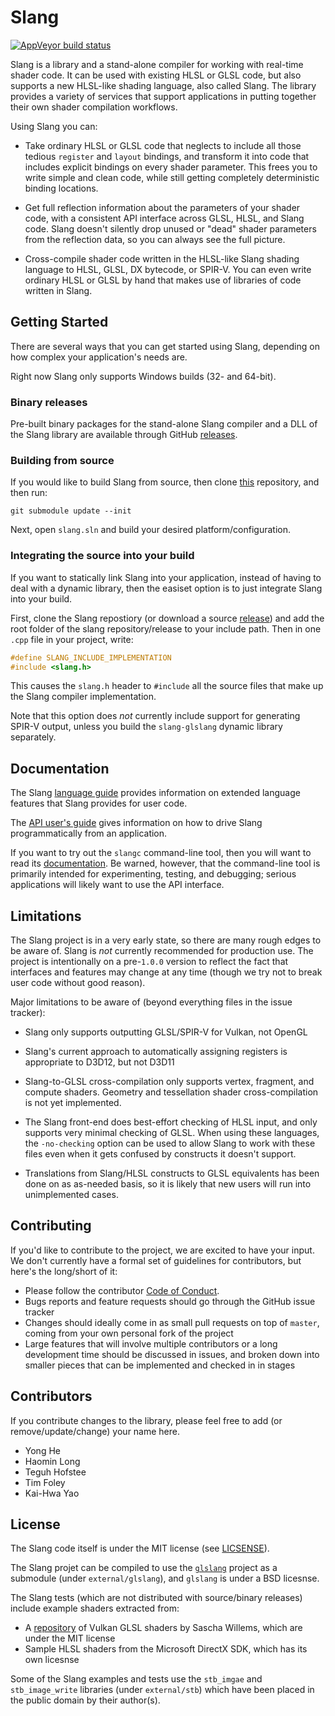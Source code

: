 # Slang

[![AppVeyor build status](https://ci.appveyor.com/api/projects/status/3jptgsry13k6wdwp/branch/master?svg=true)](https://ci.appveyor.com/project/shader-slang/slang/branch/master)

Slang is a library and a stand-alone compiler for working with real-time shader code.
It can be used with existing HLSL or GLSL code, but also supports a new HLSL-like shading language, also called Slang.
The library provides a variety of services that support applications in putting together their own shader compilation workflows.

Using Slang you can:

* Take ordinary HLSL or GLSL code that neglects to include all those tedious `register` and `layout` bindings, and transform it into code that includes explicit bindings on every shader parameter. This frees you to write simple and clean code, while still getting completely deterministic binding locations.

* Get full reflection information about the parameters of your shader code, with a consistent API interface across GLSL, HLSL, and Slang code. Slang doesn't silently drop unused or "dead" shader parameters from the reflection data, so you can always see the full picture.

* Cross-compile shader code written in the HLSL-like Slang shading language to HLSL, GLSL, DX bytecode, or SPIR-V. You can even write ordinary HLSL or GLSL by hand that makes use of libraries of code written in Slang.

## Getting Started

There are several ways that you can get started using Slang, depending on how complex your application's needs are.

Right now Slang only supports Windows builds (32- and 64-bit).

### Binary releases

Pre-built binary packages for the stand-alone Slang compiler and a DLL of the Slang library are available through GitHub [releases](https://github.com/shader-slang/slang/releases).

### Building from source

If you would like to build Slang from source, then clone [this](https://github.com/shader-slang/slang) repository, and then run:

    git submodule update --init

Next, open `slang.sln` and build your desired platform/configuration.

### Integrating the source into your build

If you want to statically link Slang into your application, instead of having to deal with a dynamic library, then the easiset option is to just integrate Slang into your build.

First, clone the Slang repostiory (or download a source [release](https://github.com/shader-slang/slang/releases)) and add the root folder of the slang repository/release to your include path.
Then in one `.cpp` file in your project, write:

```c++
#define SLANG_INCLUDE_IMPLEMENTATION
#include <slang.h>
```

This causes the `slang.h` header to `#include` all the source files that make up the Slang compiler implementation.

Note that this option does *not* currently include support for generating SPIR-V output, unless you build the `slang-glslang` dynamic library separately.

## Documentation

The Slang [language guide](docs/language-guide.md) provides information on extended language features that Slang provides for user code.

The [API user's guide](docs/api-users-guide.md) gives information on how to drive Slang programmatically from an application.

If you want to try out the `slangc` command-line tool, then you will want to read its [documentation](docs/command-line-slangc.md).
Be warned, however, that the command-line tool is primarily intended for experimenting, testing, and debugging; serious applications will likely want to use the API interface.

## Limitations

The Slang project is in a very early state, so there are many rough edges to be aware of.
Slang is *not* currently recommended for production use.
The project is intentionally on a pre-`1.0.0` version to reflect the fact that interfaces and features may change at any time (though we try not to break user code without good reason).

Major limitations to be aware of (beyond everything files in the issue tracker):

* Slang only supports outputting GLSL/SPIR-V for Vulkan, not OpenGL

* Slang's current approach to automatically assigning registers is appropriate to D3D12, but not D3D11

* Slang-to-GLSL cross-compilation only supports vertex, fragment, and compute shaders. Geometry and tessellation shader cross-compilation is not yet implemented.

* The Slang front-end does best-effort checking of HLSL input, and only supports very minimal checking of GLSL. When using these languages, the `-no-checking` option can be used to allow Slang to work with these files even when it gets confused by constructs it doesn't support.

* Translations from Slang/HLSL constructs to GLSL equivalents has been done on as as-needed basis, so it is likely that new users will run into unimplemented cases.

## Contributing

If you'd like to contribute to the project, we are excited to have your input.
We don't currently have a formal set of guidelines for contributors, but here's the long/short of it:

* Please follow the contributor [Code of Conduct](CODE_OF_CONDUCT.md).
* Bugs reports and feature requests should go through the GitHub issue tracker
* Changes should ideally come in as small pull requests on top of `master`, coming from your own personal fork of the project
* Large features that will involve multiple contributors or a long development time should be discussed in issues, and broken down into smaller pieces that can be implemented and checked in in stages

## Contributors

If you contribute changes to the library, please feel free to add (or remove/update/change) your name here.

* Yong He
* Haomin Long
* Teguh Hofstee
* Tim Foley
* Kai-Hwa Yao

## License

The Slang code itself is under the MIT license (see [LICSENSE](LICENSE)).

The Slang projet can be compiled to use the [`glslang`](https://github.com/KhronosGroup/glslang) project as a submodule (under `external/glslang`), and `glslang` is under a BSD licesnse.

The Slang tests (which are not distributed with source/binary releases) include example shaders extracted from:
* A [repository](https://github.com/SaschaWillems/Vulkan) of Vulkan GLSL shaders by Sascha Willems, which are under the MIT license
* Sample HLSL shaders from the Microsoft DirectX SDK, which has its own licesnse

Some of the Slang examples and tests use the `stb_imgae` and `stb_image_write` libraries (under `external/stb`) which have been placed in the public domain by their author(s).
